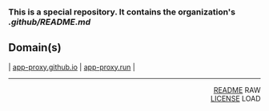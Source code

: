 
### This is a special repository. It contains the organization's _.github/README.md_ 

Domain(s)
-
| <a href="https://app-proxy.github.io/.github/" target="_blank">app-proxy.github.io</a> | <a href="https://app-proxy.run/" target="_blank">app-proxy.run</a> |

---
<p align="right"> <a href="https://app-proxy.run/README.md">README</a> RAW<br> <a href="https://app-proxy.run/LICENSE">LICENSE</a> LOAD</p>
